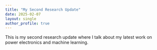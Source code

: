 ```yaml
---
title: "My Second Research Update"
date: 2025-02-07
layout: single
author_profile: true
---
```


This is my second research update where I talk about my latest work on power electronics and machine learning.
